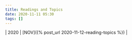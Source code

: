 ```yaml
---
title: Readings and Topics
date: 2020-11-11 05:30
tags: []
---
```


| 2020 | [NOV]({% post_url 2020-11-12-reading-topics %}) |
